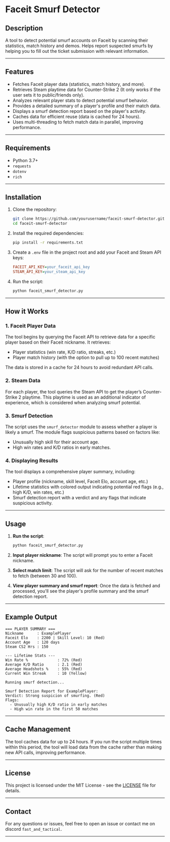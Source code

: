 # **Faceit Smurf Detector**

## **Description**
A tool to detect potential smurf accounts on Faceit by scanning their statistics, match history and demos. Helps report suspected smurfs by helping you to fill out the ticket submission with relevant information.

---

## **Features**
- Fetches Faceit player data (statistics, match history, and more).
- Retrieves Steam playtime data for Counter-Strike 2 (It only works if the user sets it to public/friends only).
- Analyzes relevant player stats to detect potential smurf behavior.
- Provides a detailed summary of a player's profile and their match data.
- Displays a smurf detection report based on the player's activity.
- Caches data for efficient reuse (data is cached for 24 hours).
- Uses multi-threading to fetch match data in parallel, improving performance.

---

## **Requirements**

- Python 3.7+
- `requests`
- `dotenv`
- `rich`

---

## **Installation**

1. Clone the repository:
   ```bash
   git clone https://github.com/yourusername/faceit-smurf-detector.git
   cd faceit-smurf-detector
   ```

2. Install the required dependencies:
   ```bash
   pip install -r requirements.txt
   ```

3. Create a `.env` file in the project root and add your Faceit and Steam API keys:
   ```ini
   FACEIT_API_KEY=your_faceit_api_key
   STEAM_API_KEY=your_steam_api_key
   ```

4. Run the script:
   ```bash
   python faceit_smurf_detector.py
   ```

---

## **How it Works**

### **1. Faceit Player Data**
The tool begins by querying the Faceit API to retrieve data for a specific player based on their Faceit nickname. It retrieves:
- Player statistics (win rate, K/D ratio, streaks, etc.)
- Player match history (with the option to pull up to 100 recent matches)
  
The data is stored in a cache for 24 hours to avoid redundant API calls.

### **2. Steam Data**
For each player, the tool queries the Steam API to get the player’s Counter-Strike 2 playtime. This playtime is used as an additional indicator of experience, which is considered when analyzing smurf potential.

### **3. Smurf Detection**
The script uses the `smurf_detector` module to assess whether a player is likely a smurf. The module flags suspicious patterns based on factors like:
- Unusually high skill for their account age.
- High win rates and K/D ratios in early matches.

### **4. Displaying Results**
The tool displays a comprehensive player summary, including:
- Player profile (nickname, skill level, Faceit Elo, account age, etc.)
- Lifetime statistics with colored output indicating potential red flags (e.g., high K/D, win rates, etc.)
- Smurf detection report with a verdict and any flags that indicate suspicious activity.

---

## **Usage**

1. **Run the script**:
   ```bash
   python faceit_smurf_detector.py
   ```

2. **Input player nickname**: The script will prompt you to enter a Faceit nickname.
   
3. **Select match limit**: The script will ask for the number of recent matches to fetch (between 30 and 100).

4. **View player summary and smurf report**: Once the data is fetched and processed, you'll see the player's profile summary and the smurf detection report.

---

## **Example Output**

```
=== PLAYER SUMMARY ===
Nickname      : ExamplePlayer
Faceit Elo    : 2200 | Skill Level: 10 (Red)
Account Age   : 120 days
Steam CS2 Hrs : 150

--- Lifetime Stats ---
Win Rate %             : 72% (Red)
Average K/D Ratio      : 2.1 (Red)
Average Headshots %    : 55% (Red)
Current Win Streak     : 10 (Yellow)

Running smurf detection...

Smurf Detection Report for ExamplePlayer:
Verdict: Strong suspicion of smurfing. (Red)
Flags:
  - Unusually high K/D ratio in early matches
  - High win rate in the first 50 matches
```

---

## **Cache Management**
The tool caches data for up to 24 hours. If you run the script multiple times within this period, the tool will load data from the cache rather than making new API calls, improving performance.

---

## **License**

This project is licensed under the MIT License - see the [LICENSE](LICENSE) file for details.

---

## **Contact**

For any questions or issues, feel free to open an issue or contact me on discord `fast_and_tactical`.

---
